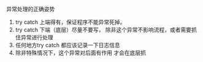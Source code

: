 异常处理的正确姿势

1. try catch 上端得有，保证程序不能异常死掉。
2. try catch 下端（底层）尽量不要写，  除非这个异常不影响流程，或者需要抓住异常进行处理
3. 任何地方try catch 都应该记录一下日志信息
4. 除非特殊情况下，这个异常对后面有作用 才会在底层抓
